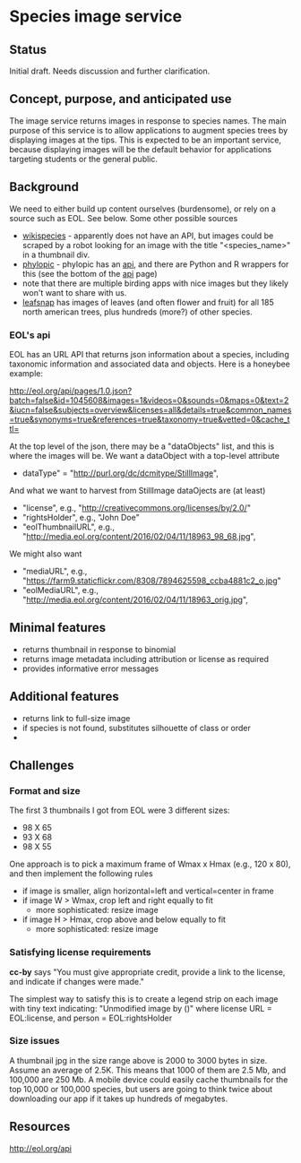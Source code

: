 # Species image service 

## Status

Initial draft.  Needs discussion and further clarification. 

## Concept, purpose, and anticipated use

The image service returns images in response to species names.  The main purpose of this service is to allow applications to augment species trees by displaying images at the tips.  This is expected to be an important service, because displaying images will be the default behavior for applications targeting students or the general public. 

## Background 

We need to either build up content ourselves (burdensome), or rely on a source such as EOL.  See below.  Some other possible sources
* [wikispecies](https://species.wikimedia.org/wiki/Main_Page) - apparently does not have an API, but images could be scraped by a robot looking for an image with the title "&lt;species_name&gt;" in a thumbnail div. 
* [phylopic](http://phylopic.org/) - phylopic has an [api](http://phylopic.org/api/), and there are Python and R wrappers for this (see the bottom of the [api](http://phylopic.org/api/) page)
* note that there are multiple birding apps with nice images but they likely won't want to share with us. 
* [leafsnap](http://leafsnap.com/) has images of leaves (and often flower and fruit) for all 185 north american trees, plus hundreds (more?) of other species.  

### EOL's api

EOL has an URL API that returns json information about a species, including taxonomic information and associated data and objects.  Here is a honeybee example:

http://eol.org/api/pages/1.0.json?batch=false&id=1045608&images=1&videos=0&sounds=0&maps=0&text=2&iucn=false&subjects=overview&licenses=all&details=true&common_names=true&synonyms=true&references=true&taxonomy=true&vetted=0&cache_ttl=

At the top level of the json, there may be a "dataObjects" list, and this is where the images will be.  We want a dataObject with a top-level attribute  
* dataType" = "http://purl.org/dc/dcmitype/StillImage",

And what we want to harvest from StillImage dataOjects are (at least)
* "license", e.g., "http://creativecommons.org/licenses/by/2.0/"
* "rightsHolder", e.g., "John Doe"
* "eolThumbnailURL", e.g., "http://media.eol.org/content/2016/02/04/11/18963_98_68.jpg",

We might also want
* "mediaURL", e.g., "https://farm9.staticflickr.com/8308/7894625598_ccba4881c2_o.jpg"
* "eolMediaURL", e.g., "http://media.eol.org/content/2016/02/04/11/18963_orig.jpg",

## Minimal features 

* returns thumbnail in response to binomial 
* returns image metadata including attribution or license as required
* provides informative error messages 

## Additional features 

* returns link to full-size image
* if species is not found, substitutes silhouette of class or order
* 

## Challenges 

### Format and size

The first 3 thumbnails I got from EOL were 3 different sizes: 
* 98 X 65 
* 93 X 68
* 98 X 55

One approach is to pick a maximum frame of Wmax x Hmax (e.g., 120 x 80), and then implement the following rules 
* if image is smaller, align horizontal=left and vertical=center in frame
* if image W > Wmax, crop left and right equally to fit
   * more sophisticated: resize image
* if image H > Hmax, crop above and below equally to fit
   * more sophisticated: resize image

### Satisfying license requirements 

**cc-by** says "You must give appropriate credit, provide a link to the license, and indicate if changes were made."

The simplest way to satisfy this is to create a legend strip on each image with tiny text indicating: "Unmodified image by <person> (<license link>)" where license URL = EOL:license, and person = EOL:rightsHolder

### Size issues 

A thumbnail jpg in the size range above is 2000 to 3000 bytes in size. Assume an average of 2.5K.  This means that 1000 of them are 2.5 Mb, and 100,000 are 250 Mb.  A mobile device could easily cache thumbnails for the top 10,000 or 100,000 species, but users are going to think twice about downloading our app if it takes up hundreds of megabytes. 

## Resources

http://eol.org/api

